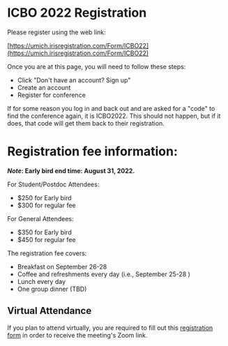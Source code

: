 # ICBO 2022 Registration

Please register using the web link:

[https://umich.irisregistration.com/Form/ICBO22](https://umich.irisregistration.com/Form/ICBO22)
 
Once you are at this page, you will need to follow these steps: 

 * Click "Don't have an account? Sign up"
 * Create an account 
 * Register for conference
 
If for some reason you log in and back out and are asked for a "code" to find the conference again, it is ICBO2022. This should not happen, but if it does, that code will get them back to their registration. 

# Registration fee information:

**_Note_: Early bird end time: August 31, 2022.**

For Student/Postdoc Attendees: 

- $250 for Early bird
- $300 for regular fee 
 
For General Attendees: 

- $350 for Early bird 
- $450 for regular fee

The registration fee covers:

- Breakfast on September 26-28 
- Coffee and refreshments every day (i.e., September 25-28 )
- Lunch every day
- One group dinner (TBD) 

## Virtual Attendance

If you plan to attend virtually, you are required to fill out this [registration form](https://docs.google.com/forms/d/1ca255se55ZNkq-zqiFj3Ecd0fmIt1RFfJ3drayW5xto/viewform?edit_requested=true) in order to receive the meeting's Zoom link.

